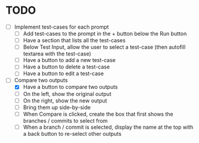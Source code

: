# TODO

- [ ] Implement test-cases for each prompt
    - [ ] Add test-cases to the prompt in the + button below the Run button
    - [ ] Have a section that lists all the test-cases
    - [ ] Below Test Input, allow the user to select a test-case (then autofill textarea with the test-case)
    - [ ] Have a button to add a new test-case
    - [ ] Have a button to delete a test-case
    - [ ] Have a button to edit a test-case
- [ ] Compare two outputs
    - [x] Have a button to compare two outputs
    - [ ] On the left, show the original output
    - [ ] On the right, show the new output
    - [ ] Bring them up side-by-side
    - [ ] When Compare is clicked, create the box that first shows the
          branches / commits to select from
    - [ ] When a branch / commit is selected, display the name at the top 
          with a back button to re-select other outputs